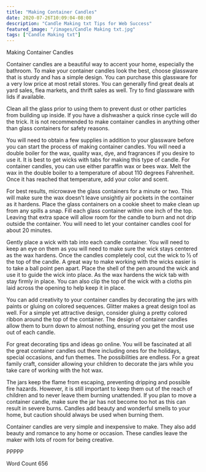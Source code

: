 ```yaml
---
title: "Making Container Candles"
date: 2020-07-26T10:09:04-08:00
description: "Candle Making txt Tips for Web Success"
featured_image: "/images/Candle Making txt.jpg"
tags: ["Candle Making txt"]
---
```


Making Container Candles

Container candles are a beautiful way to accent your home, especially the bathroom. To make your container candles look the best, choose glassware that is sturdy and has a simple design. You can purchase this glassware for a very low price at most retail stores. You can generally find great deals at yard sales, flea markets, and thrift sales as well. Try to find glassware with lids if available. 

Clean all the glass prior to using them to prevent dust or other particles from building up inside. If you have a dishwasher a quick rinse cycle will do the trick. It is not recommended to make container candles in anything other than glass containers for safety reasons. 

You will need to obtain a few supplies in addition to your glassware before you can start the process of making container candles. You will need a double boiler for the wax, quality wax, dye, and fragrances if you desire to use it. It is best to get wicks with tabs for making this type of candle. For container candles, you can use either paraffin wax or bees wax. Melt the wax in the double boiler to a temperature of about 110 degrees Fahrenheit. Once it has reached that temperature, add your color and scent.

For best results, microwave the glass containers for a minute or two. This will make sure the wax doesn’t leave unsightly air pockets in the container as it hardens. Place the glass containers on a cookie sheet to make clean up from any spills a snap. Fill each glass container within one inch of the top. Leaving that extra space will allow room for the candle to burn and not drip outside the container. You will need to let your container candles cool for about 20 minutes. 

Gently place a wick with tab into each candle container. You will need to keep an eye on them as you will need to make sure the wick stays centered as the wax hardens. Once the candles completely cool, cut the wick to ½ of the top of the candle. A great way to make working with the wicks easier is to take a ball point pen apart. Place the shell of the pen around the wick and use it to guide the wick into place. As the wax hardens the wick tab with stay firmly in place. You can also clip the top of the wick with a cloths pin laid across the opening to help keep it in place.

You can add creativity to your container candles by decorating the jars with paints or gluing on colored sequences. Glitter makes a great design tool as well. For a simple yet attractive design, consider gluing a pretty colored ribbon around the top of the container. 
The design of container candles allow them to burn down to almost nothing, ensuring you get the most use out of each candle. 

For great decorating tips and ideas go online. You will be fascinated at all the great container candles out there including ones for the holidays, special occasions, and fun themes. The possibilities are endless. For a great family craft, consider allowing your children to decorate the jars while you take care of working with the hot wax. 


The jars keep the flame from escaping, preventing dripping and possible fire hazards. However, it is still important to keep them out of the reach of children and to never leave them burning unattended. If you plan to move a container candle, make sure the jar has not become too hot as this can result in severe burns. Candles add beauty and wonderful smells to your home, but caution should always be used when burning them. 

Container candles are very simple and inexpensive to make. They also add beauty and romance to any home or occasion. These candles leave the maker with lots of room for being creative. 

PPPPP

Word Count 656














